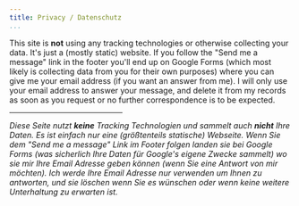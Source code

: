 ```yaml
---
title: Privacy / Datenschutz
...
```


This site is **not** using any tracking technologies or otherwise collecting
your data.  It's just a (mostly static) website.
If you follow the "Send me a message" link in the footer you'll end up on Google
Forms (which most likely is collecting data from you for their own purposes)
where you can give me your email address (if you want an answer from me).
I will only use your email address to answer your message, and delete it from my
records as soon as you request or no further correspondence is to be expected.

<hr style="width:40%;">

*Diese Seite nutzt **keine** Tracking Technologien und sammelt auch **nicht** Ihre
Daten.  Es ist einfach nur eine (größtenteils statische) Webseite.
Wenn Sie dem "Send me a message" Link im Footer folgen landen sie bei Google
Forms (was sicherlich Ihre Daten für Google's eigene Zwecke sammelt) wo sie mir
Ihre Email Adresse geben können (wenn Sie eine Antwort von mir möchten).
Ich werde Ihre Email Adresse nur verwenden um Ihnen zu antworten, und sie
löschen wenn Sie es wünschen oder wenn keine weitere Unterhaltung zu erwarten ist.*
